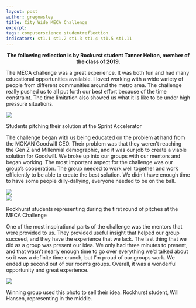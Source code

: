 ```yaml
---
layout: post
author: gregowsley
title: City Wide MECA Challenge
excerpt: 
tags: computerscience studentreflection
indicators: st1.1 st1.2 st1.3 st1.4 st1.5 st1.11
---
```

<center><b> The following reflection is by Rockurst student Tanner Helton, member of the class of 2019.</b></center>

The MECA challenge was a great experience. It was both fun and had many educational opportunities available. I loved working with a wide variety of people from different communities around the metro area. The challenge really pushed us to all put forth our best effort because of the time constraint. The time limitation also showed us what it is like to be under high pressure situations. 
<div class="flex-wrapper">
  <div class="x1"><img src="{{ site.baseurl }}/img/MECABigRoom.jpg"></div>
</div>
<p class="caption">Students pitching their solution at the Sprint Accelerator</p>

The challenge began with us being educated on the problem at hand from the MOKAN Goodwill CEO. Their problem was that they weren’t reaching the Gen Z and Millennial demographic, and it was our job to create a viable solution for Goodwill. We broke up into our groups with our mentors and began working. The most important aspect for the challenge was our group’s cooperation. The group needed to work well together and work efficiently to be able to create the best solution. We didn’t have enough time to have some people dilly-dallying, everyone needed to be on the ball.
<div class="flex-wrapper">
  <div class="x1"><img src="{{ site.baseurl }}/img/MecaFall2018_1.JPG"></div>
  <div class="x1"><img src="{{ site.baseurl }}/img/MecaFall2018_2.JPG"></div>
</div>
<p class="caption">Rockhurst students representing during the first round of pitches at the MECA Challenge</p>
    
One of the most inspirational parts of the challenge was the mentors that were provided to us. They provided useful insight that helped our group succeed, and they have the experience that we lack. The last thing that we did as a group was present our idea. We only had three minutes to present, and that wasn’t nearly enough time to go over everything we’d talked about so it was a definite time crunch, but I’m proud of our groups work. We ended up second out of our room’s groups. Overall, it was a wonderful opportunity and great experience.
<div class="flex-wrapper">
  <div class="x1"><img src="{{ site.baseurl }}/img/MecaFall2018_3.png"></div>
</div>
<p class="caption">Winning group used this photo to sell their idea. Rockhurst student, Will Hansen, representing in the middle.</p>

    
